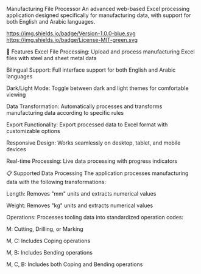 Manufacturing File Processor
An advanced web-based Excel processing application designed specifically for manufacturing data, with support for both English and Arabic languages.

https://img.shields.io/badge/Version-1.0.0-blue.svg
https://img.shields.io/badge/License-MIT-green.svg

🌟 Features
Excel File Processing: Upload and process manufacturing Excel files with steel and sheet metal data

Bilingual Support: Full interface support for both English and Arabic languages

Dark/Light Mode: Toggle between dark and light themes for comfortable viewing

Data Transformation: Automatically processes and transforms manufacturing data according to specific rules

Export Functionality: Export processed data to Excel format with customizable options

Responsive Design: Works seamlessly on desktop, tablet, and mobile devices

Real-time Processing: Live data processing with progress indicators

📋 Supported Data Processing
The application processes manufacturing data with the following transformations:

Length: Removes "mm" units and extracts numerical values

Weight: Removes "kg" units and extracts numerical values

Operations: Processes tooling data into standardized operation codes:

M: Cutting, Drilling, or Marking

M, C: Includes Coping operations

M, B: Includes Bending operations

M, C, B: Includes both Coping and Bending operations

